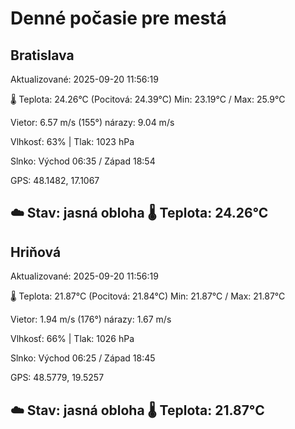 ﻿# Denné počasie pre mestá

## Bratislava
Aktualizované: 2025-09-20 11:56:19

🌡️ Teplota: 24.26°C 
(Pocitová: 24.39°C)
Min: 23.19°C / Max: 25.9°C

Vietor: 6.57 m/s    (155°) 
nárazy: 9.04 m/s

Vlhkosť: 63% | Tlak: 1023 hPa

Slnko: Východ 06:35 / Západ 18:54

GPS: 48.1482, 17.1067

☁️ Stav: jasná obloha        🌡️ Teplota: 24.26°C
---

## Hriňová
Aktualizované: 2025-09-20 11:56:19

🌡️ Teplota: 21.87°C 
(Pocitová: 21.84°C)
Min: 21.87°C / Max: 21.87°C

Vietor: 1.94 m/s (176°)
nárazy: 1.67 m/s

Vlhkosť: 66% | Tlak: 1026 hPa

Slnko: Východ 06:25 / Západ 18:45

GPS: 48.5779, 19.5257

☁️ Stav: jasná obloha        🌡️ Teplota: 21.87°C
---
